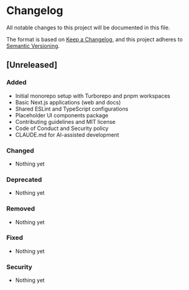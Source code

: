 # Changelog

All notable changes to this project will be documented in this file.

The format is based on [Keep a Changelog](https://keepachangelog.com/en/1.1.0/),
and this project adheres to [Semantic Versioning](https://semver.org/spec/v2.0.0.html).

## [Unreleased]

### Added

- Initial monorepo setup with Turborepo and pnpm workspaces
- Basic Next.js applications (web and docs)
- Shared ESLint and TypeScript configurations
- Placeholder UI components package
- Contributing guidelines and MIT license
- Code of Conduct and Security policy
- CLAUDE.md for AI-assisted development

### Changed

- Nothing yet

### Deprecated

- Nothing yet

### Removed

- Nothing yet

### Fixed

- Nothing yet

### Security

- Nothing yet
